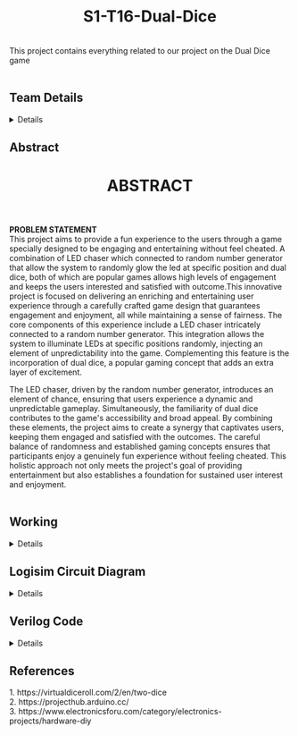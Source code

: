  <h1 align="center">S1-T16-Dual-Dice</h1><br>
This project contains everything related to our project on the Dual Dice game<br><br>
<h2><b>Team Details</b></h2>
<details>
<br>3rd Sem B.TECH CSE <br>
Section: 1 <br> <br>
<b>Team Member</b> <br><br>
Rahul mondal<br>
221cs142 <br>
rahulmondal221cs142@nitk.edu.in <br><br>
Sandeep kumar <br>
221cs149 <br>
sandeepkumar.221cs149@nitk.edu.in <br><br>
Vivek kumar<br>
221cs166<br>
vivekkumar.221cs166@nitk.edu.in<br><br>
</details> 
<h2><b>Abstract</b></h2>
<h1 align="center">ABSTRACT</h1><br><br>
<b>PROBLEM STATEMENT</b> <br>
This project aims to provide a fun experience to the users through a game specially
designed to be engaging and entertaining without feel cheated. A combination of LED
chaser which connected to random number generator that allow the system to
randomly glow the led at specific position and dual dice, both of which are popular
games allows high levels of engagement and keeps the users interested and satisfied
with outcome.This innovative project is focused on delivering an enriching and entertaining user experience through a carefully crafted game design that guarantees engagement and enjoyment, all while maintaining a sense of fairness. The core components of this experience include a LED chaser intricately connected to a random number generator. This integration allows the system to illuminate LEDs at specific positions randomly, injecting an element of unpredictability into the game. Complementing this feature is the incorporation of dual dice, a popular gaming concept that adds an extra layer of excitement.

The LED chaser, driven by the random number generator, introduces an element of chance, ensuring that users experience a dynamic and unpredictable gameplay. Simultaneously, the familiarity of dual dice contributes to the game's accessibility and broad appeal. By combining these elements, the project aims to create a synergy that captivates users, keeping them engaged and satisfied with the outcomes. The careful balance of randomness and established gaming concepts ensures that participants enjoy a genuinely fun experience without feeling cheated. This holistic approach not only meets the project's goal of providing entertainment but also establishes a foundation for sustained user interest and enjoyment.
 <br><br>
 <h2><b>Working</b></h2>
<details>
<b>IDEA</b><br><br>
The idea of this project is to provide the users with a time engaging, entertaining, and
enjoyable experience and at the same time, apply a multitude of concepts and ICs
related to this subject. The main key Idea behind this project is to automate the human
error and dominance on the games with digitalization of the gaming environments. <br><br>
<b>COMPONENTS</b> <br><br>
Breadboard <br>
Jumper wires <br>
LED <br>
Resistors <br>
Capacitors <br>
Button/Switches <br>
Battery <br>
Comparator <br>
7 segment displays <br>
Counter(Random Number display) <br>
2-Bits Adder <br>
ICs - 555,4017 <br><br>
<b>MOTIVATION</b> <br>
Our goal in creating this project is to provide users participating in our project with a
simple and smooth experience through digital integrated circuits. Digital IC has
limitless potential and we wanted to try our hand at a game that we could create
ourselves and thereby give other people an enjoyable experience. This project is the
result of our creativity and passion for this subject and its components, which allows
us to do our best to exploit its potential. This project mainly focuses on less human
interaction to avoid fraud and error while scanning it. Automation helps humans
achieve important results. A simple yet engaging project was our goal from the
beginning and we wanted to achieve it through this game. This allows us to explore the
potential of the digital world and deliver amazing experiences in the real world. This
project mostly focused on the less human interaction to avoid cheating and error to be
digitalize it.This project is the result of our creativity and our passion for this subject
and its components which allowed us to give our best attempt to harness its potential. <br><br>
<b>Methodology</b> <br>
In the realm of electronics and digital logic, projects that seamlessly blend creativity,
innovation, and user engagement have always held a special allure. One such project is the
LED Chaser Dice Game, a unique fusion of LEDs, simulated dice rolls, and digital logic,
creating an interactive and challenging experience for enthusiasts and casual users alike. In
this essay, we will explore the intricate details of this exciting project, its components,
functionality, and the underlying concepts that make it both entertaining and educational. 
<h1 align="center">FUNCTIONAL TABLE</h1> <br> <br>
<table>
  <tr>
    <td align="center">LED Chaser:</td>
    <td align="center">At the heart of this project are two sets of LEDs, each designed to create a
mesmerizing visual display. The first set of LEDs, the "random chaser,"
dances in a seemingly chaotic order, representing one of the simulated
dice rolls. The second set, the "sequential chaser," obediently lights up
LEDs in numerical order from 1 to 6, mimicking the other die. These LED
chasers provide a dynamic and visually appealing aspect to the project,
capturing the attention and curiosity of users.
</td>
  </tr>
  <tr>
    <td align="center">UserOperated
Switch:
</td>
    <td align="center">A critical user interface component in the project is the switch. When
activated by the user, the LED chasers come to a halt, signaling the
intention to input a value. This moment of anticipation adds an exciting
element to the game and invites active participation
</td>
  </tr>
  <tr>
    <td align="center">Random and
Sequential
Dice Rolls:</td>
    <td align="center">The LED chasers, while captivating in their own right, serve a more
profound purpose - simulating the rolling of dice. The random LED chaser
corresponds to one die, while the sequential LED chaser represents the
other. Stopping the chasers with the switch results in the determination of
the dice outcomes.
</td>
  </tr>
  <tr>
    <td align="center">2-Bit Adder
Process:
</td>
    <td align="center">The next stage of this project involves passing the outcomes of the random
and sequential dice rolls through a 2-bit adder process. This simple yet
ingenious step adds the two dice values together, giving us the sum of the
two rolls</td>
  </tr>
  <tr>
    <td align="center">7-Segment
Display</td>
    <td align="center">The culmination of the project's functionality is the display of the dice roll
sum on a 7-segment display. The visually accessible display ensures that
users can quickly assess the outcome of their rolls, heightening their
immersion in the game.
</td>
  </tr>
  <tr>
    <td align="center">N-Bits
Comparator:
</td>
    <td align="center">To determine the game's result, a crucial component is the N-bits
comparator. This module compares the computer-generated random
number (represented by the random LED chaser) and the user's input
(reflected by the sequential LED chaser). The comparison considers both
the most significant and least significant bits of the numbers, adding an
extra layer of complexity to the game.
</td>
  </tr>
  <tr>
    <td align="center">Game
Outcome:</td>
    <td align="center">The conclusion of each game round depends on the comparison results. If
the two numbers are equal, the game is declared a tie, and the cycle begins
anew. However, the user's fate can also be influenced by the most
significant value of their input. A successful match results in a win and an
incremented score for the user. It is important to note that each user is
granted only three chances to play the game, adding an element of
challenge and strategy.</td>
  </tr>
</table> 
<br><br>
<h2 align="center">Flowchart</h2><br>
  
![flowchart](https://github.com/rahul-mondal01/S1-T16-Dual-Dice/assets/148984556/fe3ed2c5-f592-43ea-9aee-21e38cf8e217)


</details>
<h2><b>Logisim Circuit Diagram</b></h2>
<details>
  
  ![logisim_output](https://github.com/rahul-mondal01/S1-T16-Dual-Dice/assets/148984556/552a04a3-4692-479b-b0bf-740bcf364595)

  
</details>
<h2><b>Verilog Code</b></h2>
<details>

  <b>Module file</b>
  
  ```
  
  module counter(input[0:2] a,input[0:2] b,input[0:2] c,input[0:2] d,output[0:2] x,output[0:3] sum1,output[0:3] sum2);
    wire[0:3] w1; //for first sum
    wire[0:3] w2; //for second sum
    
    //a+b
    wire s1,s2,s3,c1,c2,c3;
    assign s1=a[2]^b[2];
    assign c1=a[2]&b[2];
    assign s2=c1^a[1]^b[1];
    assign c2=(c1&(a[1]^b[1]))|(a[1]&b[1]);
    assign s3=c2^a[0]^b[0];
    assign c3=(c2&(a[0]^b[0]))|(a[0]&b[0]);
    assign w1[0]=c3;
    assign w1[1]=s3;
    assign w1[2]=s2;
    assign w1[3]=s1;

    //c+d
    wire k1,k2,k3,p1,p2,p3;
    assign k1=c[2]^d[2];
    assign p1=c[2]&d[2];
    assign k2=p1^c[1]^d[1];
    assign p2=(p1&(c[1]^d[1]))|(c[1]&d[1]);
    assign k3=p2^c[0]^d[0];
    assign p3=(p2&(c[0]^d[0]))|(c[0]&d[0]);
    assign w2[0]=p3;
    assign w2[1]=k3;
    assign w2[2]=k2;
    assign w2[3]=k1;

    //COMPARATOR
    wire m0,m1,m2,m3;
    assign m0=~(w1[0]^w2[0]);
    assign m1=~(w1[1]^w2[1]);
    assign m2=~(w1[2]^w2[2]);
    assign m3=~(w1[3]^w2[3]);
    wire temp1,temp2,temp3,temp4;
    assign temp1=w1[0]&(~w2[0]);
    assign temp2=(m0)&(w1[1]&(~w2[1]));
    assign temp3=((m0)&(m1))&(w1[2]&(~w2[2]));
    assign temp4=((m0)&(m1)&(m2))&(w1[3]&(~w2[3]));
    
    //assigning output
    assign x[0]=(temp1|temp2)|(temp3|temp4); //a>b
    assign x[1]=((m0)&(m1))&((m2)&(m3));  //a=b
    assign x[2]=(~w1[0]&(w2[0]))|(m0&(~w1[1]&(w2[1])))|(m0&m1&(~w1[2]&(w2[2])))|(m0&m1&m2&(~w1[3]&(w2[3]))); //a<b

    //assigning the two sums
    assign sum1=w1; 
    assign sum2=w2;
endmodule

  ```

  <b>Testbench</b>

  ```

  `include "dual_dice.v" 

module dual_dice_tb;

//all variables used in this code

reg[0:2] led_chaser_user; //user led

reg[0:2] led_chaser_random; //random led

reg[0:2] random_number_1; //random number 1

reg[0:2] random_number_2; //random number 2

wire[0:2] x; //showing outputs: x[0]: a>b    x[1]: a=b    x[2]: a<b
wire[0:3] a; //first sum: led_chaser_user+led_chaser_random
wire[0:3] b; //second sum: random_number_1+random_number_2

//instantiation

counter uut( 
    .a(led_chaser_user),
    .b(led_chaser_random),
    .c(random_number_1),
    .d(random_number_2),
    .x(x),
    .sum1(a),
    .sum2(b)
);

//starting the code
initial begin

    //making the vcd(gtkwave) file
    $dumpfile("dual_dice.vcd");
    $dumpvars(0,dual_dice_tb);
    
    //inputting numbers
    led_chaser_user=3'b110;
    led_chaser_random=3'b101;
    random_number_1=3'b101;
    random_number_2=3'b101;
    

    #100; 

    //displaying outputs
    $display("\n");
    $display("LED_CHASER_USER |  LED_CHASER_RANDOM  |  RANDOM_NUMBER_1  |   RANDOM_NUMBER_2  |   A   |   B   |  A>B  |  A==B  |  A<B\n");
    $display("     %4d       |          %4d       |        %4d       |        %4d        | %4d  | %4d  |   %d   |    %d   |   %d\n",led_chaser_user,led_chaser_random,random_number_1,random_number_2,a,b,x[0],x[1],x[2]); 
    
    
    
end
endmodule

  ```
  
</details>
<h2><b>References</b></h2>
1. https://virtualdiceroll.com/2/en/two-dice <br>
2. https://projecthub.arduino.cc/ <br>
3. https://www.electronicsforu.com/category/electronics-projects/hardware-diy






